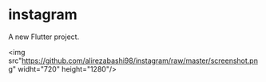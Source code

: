 # instagram

A new Flutter project.


<img src"https://github.com/alirezabashi98/instagram/raw/master/screenshot.png" widht="720" height="1280"/>
